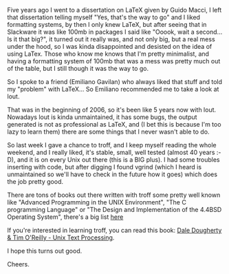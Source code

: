Five years ago I went to a dissertation on LaTeX given by Guido Macci, I left that dissertation telling myself "Yes, that's the way to go" and I liked formatting systems, by then I only knew LaTeX, but after seeing that in Slackware it was like 100mb in packages I said like "Ooook, wait a second... Is it that big?", it turned out it really was, and not only big, but a real mess under the hood, so I was kinda disappointed and desisted on the idea of using LaTex. Those who know me knows that I'm pretty minimalist, and having a formatting system of 100mb that was a mess was pretty much out of the table, but I still though it was the way to go.

So I spoke to a friend (Emiliano Gavilan) who always liked that stuff and told my "problem" with LaTeX... So Emiliano recommended me to take a look at lout.

That was in the beginning of 2006, so it's been like 5 years now with lout. Nowadays lout is kinda unmaintained, it has some bugs, the output generated is not as professional as LaTeX, and (I bet this is because I'm too lazy to learn them) there are some things that I never wasn't able to do.

So last week I gave a chance to troff, and I keep myself reading the whole weekend, and I really liked, it's stable, small, well tested (almost 40 years :-D), and it is on every Unix out there (this is a BIG plus). I had some troubles inserting with code, but after digging I found vgrind (which I heard is unmaintained so we'll have to check in the future how it goes) which does
the job pretty good.

There are tons of books out there written with troff some pretty well known like "Advanced Programming in the UNIX Environment", "The C programming Language" or "The Design and Implementation of the 4.4BSD Operating System", there's a big list [here](http://troff.org/pubs.html)

If you're interested in learning troff, you can read this book: [Dale Dougherty & Tim O'Reilly - Unix Text Processing](http://groff.ffii.org/groff/contrib/documentation/utp/utp-1.0.pdf).

I hope this turns out good.

Cheers.
